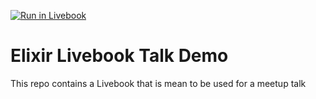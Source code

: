 
[![Run in Livebook](https://livebook.dev/badge/v1/black.svg)](https://livebook.dev/run?url=https%3A%2F%2Fgithub.com%2Fsonic182%2Fstarting_elixir%2Fblob%2Fmain%2Fstarting_elixir.livemd)

# Elixir Livebook Talk Demo

This repo contains a Livebook that is mean to be used for a meetup talk
